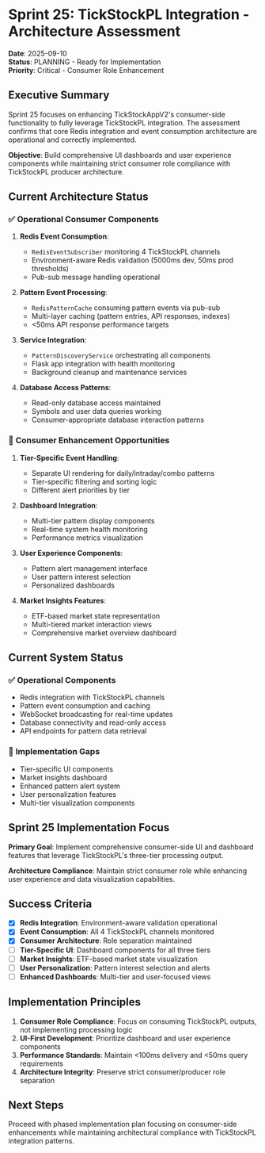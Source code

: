 # Sprint 25: TickStockPL Integration - Architecture Assessment

**Date**: 2025-09-10  
**Status**: PLANNING - Ready for Implementation  
**Priority**: Critical - Consumer Role Enhancement  

## Executive Summary

Sprint 25 focuses on enhancing TickStockAppV2's consumer-side functionality to fully leverage TickStockPL integration. The assessment confirms that core Redis integration and event consumption architecture are operational and correctly implemented.

**Objective**: Build comprehensive UI dashboards and user experience components while maintaining strict consumer role compliance with TickStockPL producer architecture.

## Current Architecture Status

### ✅ **Operational Consumer Components**

1. **Redis Event Consumption**: 
   - `RedisEventSubscriber` monitoring 4 TickStockPL channels
   - Environment-aware Redis validation (5000ms dev, 50ms prod thresholds)
   - Pub-sub message handling operational

2. **Pattern Event Processing**:
   - `RedisPatternCache` consuming pattern events via pub-sub
   - Multi-layer caching (pattern entries, API responses, indexes)
   - <50ms API response performance targets

3. **Service Integration**:
   - `PatternDiscoveryService` orchestrating all components
   - Flask app integration with health monitoring
   - Background cleanup and maintenance services

4. **Database Access Patterns**:
   - Read-only database access maintained
   - Symbols and user data queries working
   - Consumer-appropriate database interaction patterns

### 🔧 **Consumer Enhancement Opportunities**

1. **Tier-Specific Event Handling**:
   - Separate UI rendering for daily/intraday/combo patterns
   - Tier-specific filtering and sorting logic
   - Different alert priorities by tier

2. **Dashboard Integration**:
   - Multi-tier pattern display components
   - Real-time system health monitoring
   - Performance metrics visualization

3. **User Experience Components**:
   - Pattern alert management interface
   - User pattern interest selection
   - Personalized dashboards

4. **Market Insights Features**:
   - ETF-based market state representation
   - Multi-tiered market interaction views
   - Comprehensive market overview dashboard

## Current System Status

### ✅ **Operational Components**
- Redis integration with TickStockPL channels
- Pattern event consumption and caching
- WebSocket broadcasting for real-time updates
- Database connectivity and read-only access
- API endpoints for pattern data retrieval

### 🚧 **Implementation Gaps**
- Tier-specific UI components
- Market insights dashboard
- Enhanced pattern alert system
- User personalization features
- Multi-tier visualization components

## Sprint 25 Implementation Focus

**Primary Goal**: Implement comprehensive consumer-side UI and dashboard features that leverage TickStockPL's three-tier processing output.

**Architecture Compliance**: Maintain strict consumer role while enhancing user experience and data visualization capabilities.

## Success Criteria

- [x] **Redis Integration**: Environment-aware validation operational
- [x] **Event Consumption**: All 4 TickStockPL channels monitored
- [x] **Consumer Architecture**: Role separation maintained
- [ ] **Tier-Specific UI**: Dashboard components for all three tiers
- [ ] **Market Insights**: ETF-based market state visualization
- [ ] **User Personalization**: Pattern interest selection and alerts
- [ ] **Enhanced Dashboards**: Multi-tier and user-focused views

## Implementation Principles

1. **Consumer Role Compliance**: Focus on consuming TickStockPL outputs, not implementing processing logic
2. **UI-First Development**: Prioritize dashboard and user experience components
3. **Performance Standards**: Maintain <100ms delivery and <50ms query requirements
4. **Architecture Integrity**: Preserve strict consumer/producer role separation

## Next Steps

Proceed with phased implementation plan focusing on consumer-side enhancements while maintaining architectural compliance with TickStockPL integration patterns.